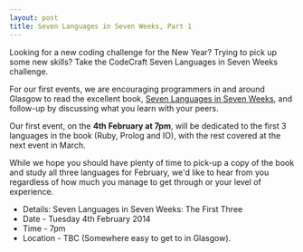 ```yaml
---
layout: post
title: Seven Languages in Seven Weeks, Part 1
---
```


Looking for a new coding challenge for the New Year? Trying to pick up some new skills? Take the CodeCraft Seven Languages in Seven Weeks challenge.

For our first events, we are encouraging programmers in and around Glasgow to read the excellent book, [Seven Languages in Seven Weeks](http://www.amazon.co.uk/dp/193435659X/), and follow-up by discussing what you learn with your peers.

Our first event, on the **4th February at 7pm**, will be dedicated to the first 3 languages in the book (Ruby, Prolog and IO), with the rest covered at the next event in March.

While we hope you should have plenty of time to pick-up a copy of the book and study all three languages for February, we'd like to hear from you regardless of how much you manage to get through or your level of experience.

* Details: Seven Languages in Seven Weeks: The First Three
* Date - Tuesday 4th February 2014
* Time - 7pm
* Location - TBC (Somewhere easy to get to in Glasgow).